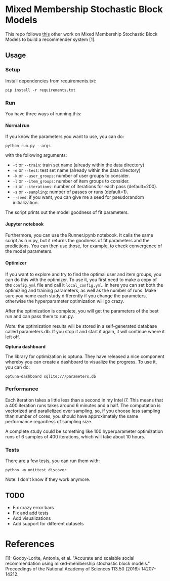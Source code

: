 # Mixed Membership Stochastic Block Models

This repo follows [this](https://github.com/agodoylo/MMSBMrecommender) 
other work on Mixed Membership Stochastic Block Models to build a recommender 
system [1].

## Usage

### Setup

Install dependencies from requirements.txt:

```
pip install -r requirements.txt
```

### Run

You have three ways of running this: 

#### Normal run

If you know the parameters you want to use, you can do:

```
python run.py --args
```

with the following arguments:
- `-t` or `--train`: train set name (already within the data directory)
- `-e` or `--test`: test set name (already within the data directory)
- `-k` or `--user_groups`: number of user groups to consider.
- `-l` or `--item_groups`: number of item groups to consider.
- `-i` or `--iterations`: number of iterations for each pass (default=200).
- `-s` or `--sampling`: number of passes or runs (default=1).
- `--seed`: if you want, you can give me a seed for pseudorandom initialization.

The script prints out the model goodness of fit parameters.

#### Jupyter notebook

Furthermore, you can use the Runner.ipynb notebook. It calls the same script as
run.py, but it returns the goodness of fit parameters and the predictions. You 
can then use those, for example, to check convergence of the model parameters.

#### Optimizer

If you want to explore and try to find the optimal user and item groups, you 
can do this with the optimizer. To use it, you first need to make a copy of the
`config.yml` file and call it `local_config.yml`. In here you can set both the 
optimizing and training parameters, as well as the number of runs. Make sure 
you name each study differently if you change the parameters, otherwise the 
hyperparameter optimization will go crazy.

After the optimization is complete, you will get the parameters of the best run
and can pass them to run.py.

*Note:* the optimization results will be stored in a self-generated database
called parameters.db. If you stop it and start it again, it will continue where 
it left off.

**Optuna dashboard**

The library for optimization is optuna. They have released a nice component whereby
you can create a dashboard to visualize the progress. To use it, you can do:

```
optuna-dashboard sqlite:///parameters.db
```

### Performance

Each iteration takes a little less than a second in my Intel i7. This means that a
400 iteration runs takes around 6 minutes and a half. The computation 
is vectorized and parallelized over sampling, so, if you choose less sampling
than number of cores, you should have approximately the same performance regardless
of sampling size.

A complete study could be something like 100 hyperparameter optimization runs
of 6 samples of 400 iterations, which will take about 10 hours. 

### Tests

There are a few tests, you can run them with:

```
python -m unittest discover
```

Note: I don't know if they work anymore. 

## TODO

- Fix crazy error bars
- Fix and add tests
- Add visualizations
- Add support for different datasets


# References
[1]: Godoy-Lorite, Antonia, et al. "Accurate and scalable social recommendation 
using mixed-membership stochastic block models." Proceedings of the National 
Academy of Sciences 113.50 (2016): 14207-14212.
